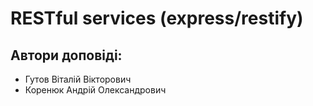 # RESTful services (express/restify)

## Автори доповіді:

- Гутов Віталій Вікторович
- Коренюк Андрій Олександрович
